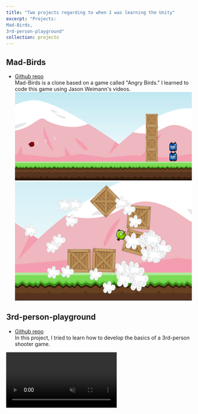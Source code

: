 ```yaml
---
title: "Two projects regarding to when I was learning the Unity"
excerpt: "Projects:
Mad-Birds, 
3rd-person-playground"
collection: projects
---
```


## Mad-Birds
* [Github repo](https://github.com/benymaxparsa/Mad-Birds)    
Mad-Birds is a clone based on a game called "Angry Birds."
I learned to code this game using Jason Weimann's videos.  
![image](https://raw.githubusercontent.com/benymaxparsa/Mad-Birds/master/Pics/lvl1.png)
![image](https://raw.githubusercontent.com/benymaxparsa/Mad-Birds/master/Pics/hit.png)

## 3rd-person-playground
* [Github repo](https://github.com/benymaxparsa/3rd-person-playground)  
In this project, I tried to learn how to develop the basics of a 3rd-person shooter game.  
<video src="https://user-images.githubusercontent.com/51443025/161392601-25d39449-5822-4627-a96b-9be17209d26c.mp4" data-canonical-src="https://user-images.githubusercontent.com/51443025/161392601-25d39449-5822-4627-a96b-9be17209d26c.mp4" controls="controls" muted="muted" class="d-block rounded-bottom-2 border-top width-fit" style="max-height:440px;">
</video>